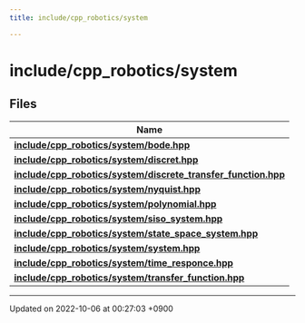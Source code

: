 ```yaml
---
title: include/cpp_robotics/system

---
```


# include/cpp_robotics/system



## Files

| Name           |
| -------------- |
| **[include/cpp_robotics/system/bode.hpp](/cpp_robotics/doxybook/Files/bode_8hpp/#file-bode.hpp)**  |
| **[include/cpp_robotics/system/discret.hpp](/cpp_robotics/doxybook/Files/discret_8hpp/#file-discret.hpp)**  |
| **[include/cpp_robotics/system/discrete_transfer_function.hpp](/cpp_robotics/doxybook/Files/discrete__transfer__function_8hpp/#file-discrete-transfer-function.hpp)**  |
| **[include/cpp_robotics/system/nyquist.hpp](/cpp_robotics/doxybook/Files/nyquist_8hpp/#file-nyquist.hpp)**  |
| **[include/cpp_robotics/system/polynomial.hpp](/cpp_robotics/doxybook/Files/polynomial_8hpp/#file-polynomial.hpp)**  |
| **[include/cpp_robotics/system/siso_system.hpp](/cpp_robotics/doxybook/Files/siso__system_8hpp/#file-siso-system.hpp)**  |
| **[include/cpp_robotics/system/state_space_system.hpp](/cpp_robotics/doxybook/Files/state__space__system_8hpp/#file-state-space-system.hpp)**  |
| **[include/cpp_robotics/system/system.hpp](/cpp_robotics/doxybook/Files/system_8hpp/#file-system.hpp)**  |
| **[include/cpp_robotics/system/time_responce.hpp](/cpp_robotics/doxybook/Files/time__responce_8hpp/#file-time-responce.hpp)**  |
| **[include/cpp_robotics/system/transfer_function.hpp](/cpp_robotics/doxybook/Files/transfer__function_8hpp/#file-transfer-function.hpp)**  |






-------------------------------

Updated on 2022-10-06 at 00:27:03 +0900
